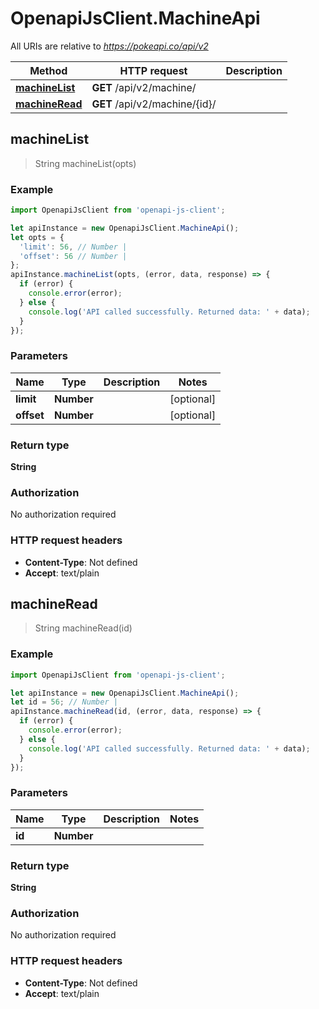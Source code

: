 # OpenapiJsClient.MachineApi

All URIs are relative to *https://pokeapi.co/api/v2*

Method | HTTP request | Description
------------- | ------------- | -------------
[**machineList**](MachineApi.md#machineList) | **GET** /api/v2/machine/ | 
[**machineRead**](MachineApi.md#machineRead) | **GET** /api/v2/machine/{id}/ | 



## machineList

> String machineList(opts)



### Example

```javascript
import OpenapiJsClient from 'openapi-js-client';

let apiInstance = new OpenapiJsClient.MachineApi();
let opts = {
  'limit': 56, // Number | 
  'offset': 56 // Number | 
};
apiInstance.machineList(opts, (error, data, response) => {
  if (error) {
    console.error(error);
  } else {
    console.log('API called successfully. Returned data: ' + data);
  }
});
```

### Parameters


Name | Type | Description  | Notes
------------- | ------------- | ------------- | -------------
 **limit** | **Number**|  | [optional] 
 **offset** | **Number**|  | [optional] 

### Return type

**String**

### Authorization

No authorization required

### HTTP request headers

- **Content-Type**: Not defined
- **Accept**: text/plain


## machineRead

> String machineRead(id)



### Example

```javascript
import OpenapiJsClient from 'openapi-js-client';

let apiInstance = new OpenapiJsClient.MachineApi();
let id = 56; // Number | 
apiInstance.machineRead(id, (error, data, response) => {
  if (error) {
    console.error(error);
  } else {
    console.log('API called successfully. Returned data: ' + data);
  }
});
```

### Parameters


Name | Type | Description  | Notes
------------- | ------------- | ------------- | -------------
 **id** | **Number**|  | 

### Return type

**String**

### Authorization

No authorization required

### HTTP request headers

- **Content-Type**: Not defined
- **Accept**: text/plain

